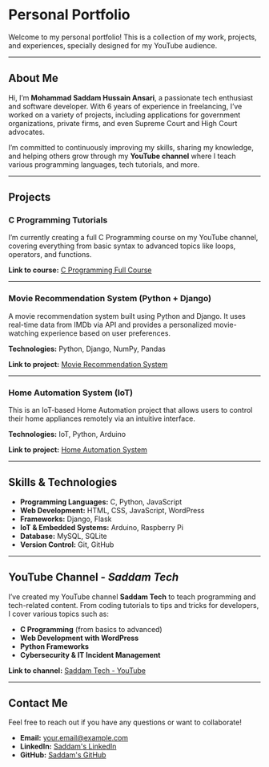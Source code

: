 # **Personal Portfolio**

Welcome to my personal portfolio! This is a collection of my work, projects, and experiences, specially designed for my YouTube audience.

---

## **About Me**

Hi, I’m **Mohammad Saddam Hussain Ansari**, a passionate tech enthusiast and software developer. With 6 years of experience in freelancing, I’ve worked on a variety of projects, including applications for government organizations, private firms, and even Supreme Court and High Court advocates.

I’m committed to continuously improving my skills, sharing my knowledge, and helping others grow through my **YouTube channel** where I teach various programming languages, tech tutorials, and more.

---

## **Projects**

### **C Programming Tutorials**
I’m currently creating a full C Programming course on my YouTube channel, covering everything from basic syntax to advanced topics like loops, operators, and functions.

**Link to course:** [C Programming Full Course](#)

---

### **Movie Recommendation System (Python + Django)**

A movie recommendation system built using Python and Django. It uses real-time data from IMDb via API and provides a personalized movie-watching experience based on user preferences.

**Technologies:** Python, Django, NumPy, Pandas

**Link to project:** [Movie Recommendation System](#)

---

### **Home Automation System (IoT)**

This is an IoT-based Home Automation project that allows users to control their home appliances remotely via an intuitive interface. 

**Technologies:** IoT, Python, Arduino

**Link to project:** [Home Automation System](#)

---

## **Skills & Technologies**

- **Programming Languages:** C, Python, JavaScript
- **Web Development:** HTML, CSS, JavaScript, WordPress
- **Frameworks:** Django, Flask
- **IoT & Embedded Systems:** Arduino, Raspberry Pi
- **Database:** MySQL, SQLite
- **Version Control:** Git, GitHub

---

## **YouTube Channel - *Saddam Tech***

I’ve created my YouTube channel **Saddam Tech** to teach programming and tech-related content. From coding tutorials to tips and tricks for developers, I cover various topics such as:

- **C Programming** (from basics to advanced)
- **Web Development with WordPress**
- **Python Frameworks**
- **Cybersecurity & IT Incident Management**

**Link to channel:** [Saddam Tech - YouTube](#)

---

## **Contact Me**

Feel free to reach out if you have any questions or want to collaborate!

- **Email:** [your.email@example.com](mailto:your.email@example.com)
- **LinkedIn:** [Saddam's LinkedIn](#)
- **GitHub:** [Saddam's GitHub](#)
